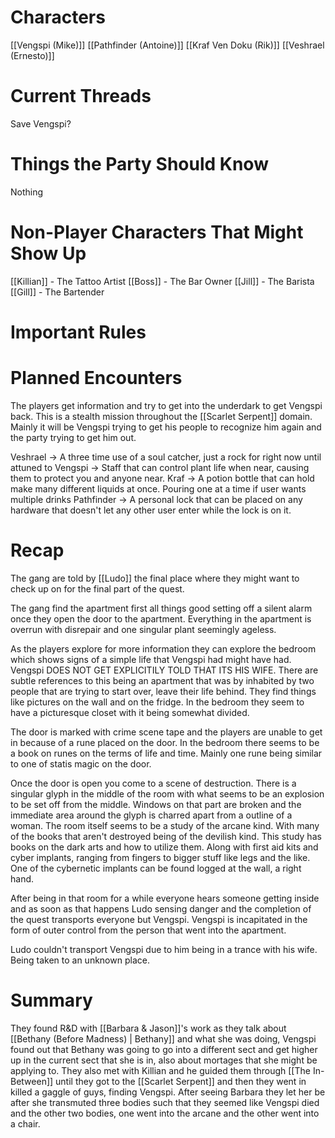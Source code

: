 # Characters
[[Vengspi (Mike)]]
[[Pathfinder (Antoine)]]
[[Kraf Ven Doku (Rik)]]
[[Veshrael (Ernesto)]]
# Current Threads
Save Vengspi?

# Things the Party Should Know
Nothing
# Non-Player Characters That Might Show Up
[[Killian]] - The Tattoo Artist
[[Boss]] - The Bar Owner 
[[Jill]] - The Barista 
[[Gill]] - The Bartender
# Important Rules
# Planned Encounters

The players get information and try to get into the underdark to get Vengspi back. This is a stealth mission throughout the [[Scarlet Serpent]] domain. Mainly it will be Vengspi trying to get his people to recognize him again and the party trying to get him out.  

Veshrael -> A three time use of a soul catcher, just a rock for right now until attuned to
Vengspi -> Staff that can control plant life when near, causing them to protect you and anyone near.
Kraf -> A potion bottle that can hold make many different liquids at once. Pouring one at a time if user wants multiple drinks 
Pathfinder -> A personal lock that can be placed on any hardware that doesn't let any other user enter while the lock is on it. 


# Recap
The gang are told by [[Ludo]] the final place where they might want to check up on for the final part of the quest. 

The gang find the apartment first all things good setting off a silent alarm once they open the door to the apartment. Everything in the apartment is overrun with disrepair and one singular plant seemingly ageless.

As the players explore for more information they can explore the bedroom which shows signs of a simple life that Vengspi had might have had. Vengspi DOES NOT GET EXPLICITILY TOLD THAT ITS HIS WIFE. There are subtle references to this being an apartment that was by inhabited by two people that are trying to start over, leave their life behind. They find things like pictures on the wall and on the fridge. In the bedroom they seem to have a picturesque closet with it being somewhat divided. 

The door is marked with crime scene tape and the players are unable to get in because of a rune placed on the door. In the bedroom there seems to be a book on runes on the terms of life and time. Mainly one rune being similar to one of statis magic on the door.

Once the door is open you come to a scene of destruction. There is a singular glyph in the middle of the room with what seems to be an explosion to be set off from the middle. Windows on that part are broken and the immediate area around the glyph is charred apart from a outline of a woman. 
The room itself seems to be a study of the arcane kind. With many of the books that aren't destroyed being of the devilish kind. This study has books on the dark arts and how to utilize them. Along with first aid kits and cyber implants, ranging from fingers to bigger stuff like legs and the like. One of the cybernetic implants can be found logged at the wall, a right hand. 

After being in that room for a while everyone hears someone getting inside and as soon as that happens Ludo sensing danger and the completion of the quest transports everyone but Vengspi. 
Vengspi is incapitated in the form of outer control from the person that went into the apartment.

Ludo couldn't transport Vengspi due to him being in a trance with his wife. Being taken to an unknown place.

# Summary
They found R&D with [[Barbara & Jason]]'s work as they talk about [[Bethany (Before Madness) | Bethany]] and what she was doing, Vengspi found out  that Bethany was going to go into a different sect and get higher up in the current sect that she is in, also about mortages that she might be applying to. They also met with Killian and he guided them through [[The In-Between]] until they got to the [[Scarlet Serpent]] and then they went in killed a gaggle of guys, finding Vengspi. After seeing Barbara they let her be after she transmuted three bodies such that they seemed  like Vengspi died and the other two bodies, one went into the arcane and the other went into a chair.